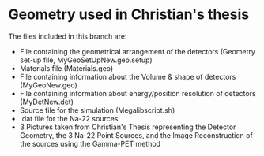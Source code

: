 # Geometry used in Christian's thesis

The files included in this branch are:

- File containing the geometrical arrangement of the detectors (Geometry set-up file, MyGeoSetUpNew.geo.setup)
- Materials file (Materials.geo)
- File containing information about the Volume & shape of detectors (MyGeoNew.geo)
- File containing information about energy/position resolution of detectors (MyDetNew.det)
- Source file for the simulation (Megalibscript.sh)
- .dat file for the Na-22 sources
- 3 Pictures taken from Christian's Thesis representing the Detector Geometry, the 3 Na-22 Point Sources, and the Image Reconstruction of the sources using the Gamma-PET method
